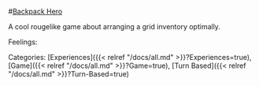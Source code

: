 #[Backpack Hero](https://thejaspel.itch.io/backpack-hero)

A cool rougelike game about arranging a grid inventory optimally.

Feelings: 

Categories: [Experiences]({{< relref "/docs/all.md" >}}?Experiences=true), [Game]({{< relref "/docs/all.md" >}}?Game=true), [Turn Based]({{< relref "/docs/all.md" >}}?Turn-Based=true)